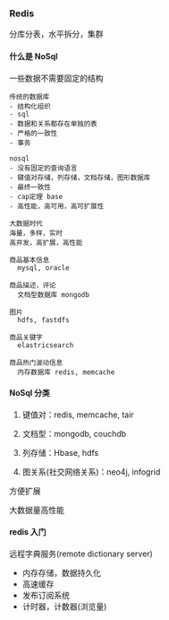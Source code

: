 ### Redis



分库分表，水平拆分，集群



#### 什么是 NoSql

一些数据不需要固定的结构

```
传统的数据库
- 结构化组织
- sql
- 数据和关系都存在单独的表
- 严格的一致性
- 事务

nosql
- 没有固定的查询语言
- 键值对存储，列存储，文档存储，图形数据库
- 最终一致性
- cap定理 base
- 高性能，高可用，高可扩展性

大数据时代
海量，多样，实时
高并发，高扩展，高性能
```

```
商品基本信息
  mysql, oracle

商品描述，评论
  文档型数据库 mongodb

图片
  hdfs, fastdfs

商品关键字
  elastricsearch

商品热门波动信息
  内存数据库 redis, memcache

```



#### NoSql 分类

1. 键值对：redis, memcache, tair

2. 文档型：mongodb, couchdb

3. 列存储：Hbase, hdfs

4. 图关系(社交网络关系)：neo4j, infogrid



方便扩展

大数据量高性能



#### redis 入门

远程字典服务(remote dictionary server)

- 内存存储，数据持久化
- 高速缓存
- 发布订阅系统
- 计时器，计数器(浏览量)






